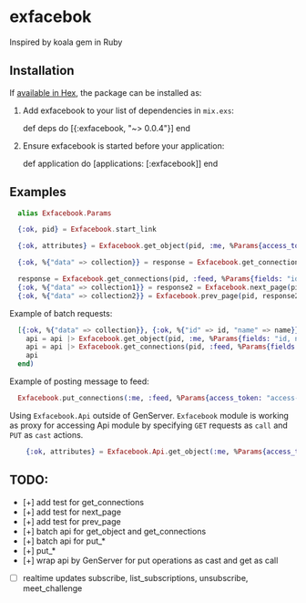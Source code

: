 # exfacebok

Inspired by koala gem in Ruby

## Installation

If [available in Hex](https://hex.pm/docs/publish), the package can be installed as:

  1. Add exfacebook to your list of dependencies in `mix.exs`:

        def deps do
          [{:exfacebook, "~> 0.0.4"}]
        end

  2. Ensure exfacebook is started before your application:

        def application do
          [applications: [:exfacebook]]
        end


## Examples


```elixir
  alias Exfacebook.Params

  {:ok, pid} = Exfacebook.start_link

  {:ok, attributes} = Exfacebook.get_object(pid, :me, %Params{access_token: "access-token"})
```

```elixir
  {:ok, %{"data" => collection}} = response = Exfacebook.get_connections(pid, :feed, %Params{fields: "id, name", access_token: "access-token"})
```

```elixir
  response = Exfacebook.get_connections(pid, :feed, %Params{fields: "id, name", access_token: "access-token"})
  {:ok, %{"data" => collection1}} = response2 = Exfacebook.next_page(pid, response)
  {:ok, %{"data" => collection2}} = Exfacebook.prev_page(pid, response2)
```

Example of batch requests:

```elixir
  [{:ok, %{"data" => collection}}, {:ok, %{"id" => id, "name" => name}}] = Exfacebook.batch(%Params{access_token: "access-token"}, fn(api) ->
    api = api |> Exfacebook.get_object(pid, :me, %Params{fields: "id, name"})
    api = api |> Exfacebook.get_connections(pid, :feed, %Params{fields: "id, name"})
    api
  end)
```

Example of posting message to feed:

``` elixir
  Exfacebook.put_connections(:me, :feed, %Params{access_token: "access-token"}, %{message: "hello"})
```

Using `Exfacebook.Api` outside of GenServer. `Exfacebook` module is working as
proxy for accessing Api module by specifying `GET` requests as `call` and `PUT`
as `cast` actions.

```elixir
    {:ok, attributes} = Exfacebook.Api.get_object(:me, %Params{access_token: "access-token"})
```

## TODO:

- [+] add test for get_connections
- [+] add test for next_page
- [+] add test for prev_page
- [+] batch api for get_object and get_connections
- [+] batch api for put_*
- [+] put_*
- [+] wrap api by GenServer for put operations as cast and get as call
- [ ] realtime updates subscribe, list_subscriptions, unsubscribe, meet_challenge
